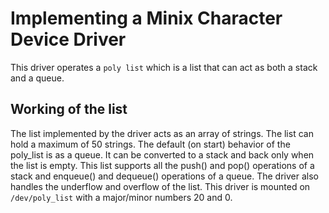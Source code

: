 # Implementing a Minix Character Device Driver

This driver operates a `poly list` which is a list that can act as both a stack and a queue.

## Working of the list
The list implemented by the driver acts as an array of strings. The list can hold a maximum of 50 strings. The default (on start) behavior of the poly_list is as a queue. It can be converted to a stack and back only when the list is empty. This list supports all the push() and pop() operations of a stack and enqueue() and dequeue() operations of a queue. The driver also handles the underflow and overflow of the list. This driver is mounted on `/dev/poly_list` with a major/minor numbers 20 and 0.
